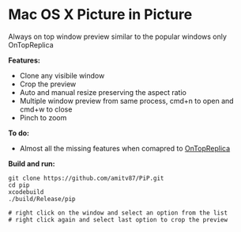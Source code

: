 # Mac OS X Picture in Picture

Always on top window preview similar to the popular windows only OnTopReplica

**Features:**
* Clone any visibile window
* Crop the preview
* Auto and manual resize preserving the aspect ratio
* Multiple window preview from same process, cmd+n to open and cmd+w to close
* Pinch to zoom

**To do:**
* Almost all the missing features when comapred to [OnTopReplica](https://github.com/LorenzCK/OnTopReplica)

**Build and run:**
~~~
git clone https://github.com/amitv87/PiP.git
cd pip
xcodebuild
./build/Release/pip

# right click on the window and select an option from the list
# right click again and select last option to crop the preview
~~~
